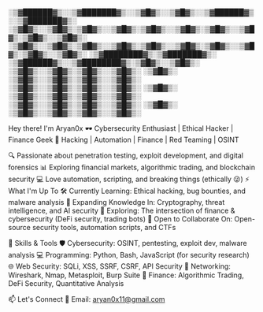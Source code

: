  ░▒▓██████▓▒░░▒▓███████▓▒░░▒▓█▓▒░░▒▓█▓▒░░▒▓██████▓▒░░▒▓███████▓▒░  
░▒▓█▓▒░░▒▓█▓▒░▒▓█▓▒░░▒▓█▓▒░▒▓█▓▒░░▒▓█▓▒░▒▓█▓▒░░▒▓█▓▒░▒▓█▓▒░░▒▓█▓▒░ 
░▒▓█▓▒░░▒▓█▓▒░▒▓█▓▒░░▒▓█▓▒░▒▓█▓▒░░▒▓█▓▒░▒▓█▓▒░░▒▓█▓▒░▒▓█▓▒░░▒▓█▓▒░ 
░▒▓████████▓▒░▒▓███████▓▒░ ░▒▓██████▓▒░░▒▓████████▓▒░▒▓█▓▒░░▒▓█▓▒░ 
░▒▓█▓▒░░▒▓█▓▒░▒▓█▓▒░░▒▓█▓▒░  ░▒▓█▓▒░   ░▒▓█▓▒░░▒▓█▓▒░▒▓█▓▒░░▒▓█▓▒░ 
░▒▓█▓▒░░▒▓█▓▒░▒▓█▓▒░░▒▓█▓▒░  ░▒▓█▓▒░   ░▒▓█▓▒░░▒▓█▓▒░▒▓█▓▒░░▒▓█▓▒░ 
░▒▓█▓▒░░▒▓█▓▒░▒▓█▓▒░░▒▓█▓▒░  ░▒▓█▓▒░   ░▒▓█▓▒░░▒▓█▓▒░▒▓█▓▒░░▒▓█▓▒░ 
                                                                   
Hey there! I'm Aryan0x
🕶️ Cybersecurity Enthusiast | Ethical Hacker | Finance Geek
🚀 Hacking | Automation | Finance | Red Teaming | OSINT

🔍 Passionate about penetration testing, exploit development, and digital forensics
📊 Exploring financial markets, algorithmic trading, and blockchain security
💻 Love automation, scripting, and breaking things (ethically 😜)
⚡ What I'm Up To
🛠 Currently Learning: Ethical hacking, bug bounties, and malware analysis
📖 Expanding Knowledge In: Cryptography, threat intelligence, and AI security
🔗 Exploring: The intersection of finance & cybersecurity (DeFi security, trading bots)
🤝 Open to Collaborate On: Open-source security tools, automation scripts, and CTFs

🔧 Skills & Tools
🛡️ Cybersecurity: OSINT, pentesting, exploit dev, malware analysis
💻 Programming: Python, Bash, JavaScript (for security research)
🌐 Web Security: SQLi, XSS, SSRF, CSRF, API Security
📡 Networking: Wireshark, Nmap, Metasploit, Burp Suite
🚀 Finance: Algorithmic Trading, DeFi Security, Quantitative Analysis

📫 Let's Connect
📩 Email: aryan0x11@gmail.com
